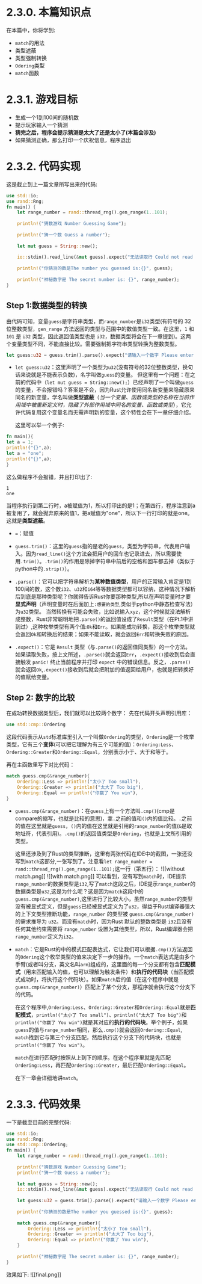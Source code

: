 # 2.3.0. 本篇知识点
在本篇中，你将学到:
- `match`的用法
- 类型遮蔽
- 类型强制转换
- `Odering`类型
- `match`函数

# 2.3.1. 游戏目标
- 生成一个1到100间的随机数
- 提示玩家输入一个猜测
- **猜完之后，程序会提示猜测是太大了还是太小了(本篇会涉及)**
- 如果猜测正确，那么打印一个庆祝信息，程序退出

# 2.3.2. 代码实现
这是截止到上一篇文章所写出来的代码:
```rust
use std::io;  
use rand::Rng;  
fn main() {  
    let range_number = rand::thread_rng().gen_range(1..101);  
  
    println!("猜数游戏 Number Guessing Game");  
  
    println!("猜一个数 Guess a number");  
  
    let mut guess = String::new();  
  
    io::stdin().read_line(&mut guess).expect("无法读取行 Could not read the line");  
  
    println!("你猜测的数是The number you guessed is:{}", guess);  
  
    println!("神秘数字是 The secret number is: {}", range_number);  
}
```

## Step 1:数据类型的转换
由代码可知，变量`guess`是字符串类型，而`range_number`是`i32`类型(有符号的 32 位整数类型，`gen_range` 方法返回的类型与范围中的数值类型一致。在这里，`1` 和 `101` 是 `i32` 类型，因此返回值类型也是 `i32`，数据类型将会在下一章提到)。这两个变量类型不同，不能直接比较。需要强制把字符串类型转换为整数类型。
```rust
let guess:u32 = guess.trim().parse().expect("请输入一个数字 Please enter a number")
```

- `let guess:u32`：这里声明了一个类型为`u32`(没有符号的32位整数类型，换句话来说就是不能表示负数)，名字叫做`guess`的变量。
  但这里有一个问题：在之前的代码中（`let mut guess = String::new();`）已经声明了一个叫做`guess`的变量，不会报错吗？答案是不会，因为Rust允许使用同名新变量来隐藏原来同名的新变量，学名叫做**类型遮蔽**（*当一个变量、函数或类型的名称在当前作用域中被重新定义时，隐藏了外部作用域中同名的变量、函数或类型*），它允许代码复用这个变量名而无需声明新的变量，这个特性会在下一章仔细介绍。

  这里可以举一个例子:
```rust
fn main(){
let a = 1;
println!("{}",a);
let a = "one";
println!("{}",a);
}
```
这么做程序不会报错，并且打印出了:
```
1
one
```
当程序执行到第二行时，a被赋值为1，所以打印出的是1；在第四行，程序注意到a被复用了，就会抛弃原来的值1，把a赋值为"one"，所以下一行打印的就是one。这就是**类型遮蔽**。

- `=`：赋值

- `guess.trim()`：这里的`guess`指的是老的`guess`，类型为字符串，代表用户输入。因为`read_line()`这个方法会把用户的回车也记录进去，所以需要使用`.trim()`。`.trim()`的作用是除掉字符串中前后的空格和回车都去掉（类似于python中的`.strip()`）。

- `.parse()`：它可以把字符串解析为**某种数值类型**，用户的正常输入肯定是1到100间的数，这个数`i32`、`u32`和`i64`等等数据类型都可以容纳，这种情况下解析后到底是那种类型呢？你就得告诉Rust你要那种类型,所以在声明变量时才要**显式声明**（声明变量时在后面加上`:想要的类型`,类似于python中静态检查写法）为`u32`类型。
  当然转换有可能会失败，比如说输入`xyz`，这个时候就没法解析成整数，Rust非常聪明地把`.parse()`的返回值设成了`Result`类型（在Pt.1中讲到过）,这种枚举类型有两个值:`Ok`和`Err`。如果能成功转换，那这个枚举类型就会返回`Ok`和转换后的结果；如果不能读取，就会返回`Err`和转换失败的原因。

- `.expect()`：它是 `Result` 类型（与`.parse()`的返回值同类型）的一个方法。如果读取失败，按上文所述，`.parse()`就会返回`Err`，`.expect()`接收到后会直接触发 `panic!` 终止当前程序并打印 `expect` 中的错误信息。反之，`.parse()`就会返回`Ok`,`.expect()`接收到后就会把附加的值返回给用户，也就是把转换好的值赋给变量。

## Step 2: 数字的比较
在成功转换数据类型后，我们就可以比较两个数字：
先在代码开头声明引用库：
```rust
use std::cmp::Ordering
```
这段代码表示从`std`标准库里引入一个叫做`Ordering`的类型，`Ordering`是一个枚举类型，它有三个**变体**(可以把它理解为有三个可能的值)：`Ordering:Less`、`Ordering::Greater`和`Ordering::Equal`，分别表示小于、大于和等于。

再在主函数里写下对比代码：
```rust
match guess.cmp(&range_number){
    Ordering::Less => println!("太小了 Too small"),
    Ordering::Greater => println!("太大了 Too big"),
    Ordering::Equal => println!("你赢了 You win"),
}
```
- `guess.cmp(&range_number)`：在`guess`上有一个方法叫`.cmp()`(cmp是compare的缩写，也就是比较的意思)，拿`.`之前的值和`()`内的值比较。`.`之前的值在这里就是`guess`，`()`内的值在这里就是引用的`range_number`的值(`&`是取地址符，代表引用)。`.cmp()`的返回值类型是`Ordering`，也就是上文所引用的类型。

  这里还涉及到了Rust的类型推断，这里有两张代码在IDE中的截图，一张还没写到`match`这部分,一张写到了。注意看`let range_number = rand::thread_rng().gen_range(1..101);`这一行（第五行）：
  ![[without match.png]]
  ![[with match.png]]
  可以看到，没有写到`match`时，IDE提示`range_number`的数据类型是`i32`,写了`match`这段之后，IDE提示`range_number`的数据类型是`u32`,这是为什么呢？这是因为`match`这段中的`guess.cmp(&range_number)`,这里进行了比较大小，虽然`range_number`的类型没有被显式定义，但是`guess`已经被显式定义为了`u32`，得益于Rust编译器强大的上下文类型推断功能，`range_number` 的类型被 `guess.cmp(&range_number)` 的需求推导为 `u32`。而没有`match`时，因为Rust 默认的整数类型是 `i32`且没有任何其他约束需要将 `range_number` 设置为其他类型，所以，Rust编译器会把`range_number`定义为`i32`。

- `match`：它是Rust的中的模式匹配表达式，它让我们可以根据`.cmp()`方法返回的`Odering`这个枚举类型的值来决定下一步的操作。一个`match`表达式是由多个手臂(或者叫分支，英文名叫`arm`)组成的，这里面的每一个分支都有包含**匹配模式**（用来匹配输入的值，也可以理解为触发条件）和**执行的代码块**（当匹配模式成功时，将执行这个代码块）。如果`match`后的值（在这个程序中就是`guess.cmp(&range_number)`）匹配上了某个分支，那程序就会执行这个分支下的代码。

  在这个程序中,`Ordering:Less`、`Ordering::Greater`和`Ordering::Equal`就是**匹配模式**，`println!("太小了 Too small")`、`println!("太大了 Too big")`和`println!("你赢了 You win")`就是其对应的**执行的代码块**。举个例子，如果`guess`的值与`range_number`相同，那么`.cmp()`就会返回`Ordering::Equal`, `match`找到它与第三个分支匹配，然后执行这个分支下的代码块，也就是`println!("你赢了 You win")`。

  `match`在进行匹配时按照从上到下的顺序。在这个程序里就是先匹配`Ordering:Less`，再匹配`Ordering::Greater`，最后匹配`Ordering::Equal`。

  在下一章会详细地讲`match`。

# 2.3.3. 代码效果
一下是截至目前的完整代码:
```rust
use std::io;  
use rand::Rng;  
use std::cmp::Ordering;  
fn main() {  
    let range_number = rand::thread_rng().gen_range(1..101);  
  
    println!("猜数游戏 Number Guessing Game");  
    println!("猜一个数 Guess a number");  
  
    let mut guess = String::new();  
    io::stdin().read_line(&mut guess).expect("无法读取行 Could not read the line");  
  
    let guess:u32 = guess.trim().parse().expect("请输入一个数字 Please enter a number");  
  
    println!("你猜测的数是The number you guessed is:{}", guess);  
  
    match guess.cmp(&range_number){  
        Ordering::Less => println!("太小了 Too small"),  
        Ordering::Greater => println!("太大了 Too big"),  
        Ordering::Equal => println!("你赢了 You win"),  
    }  
  
    println!("神秘数字是 The secret number is: {}", range_number);  
}
```

效果如下:
![[final.png]]